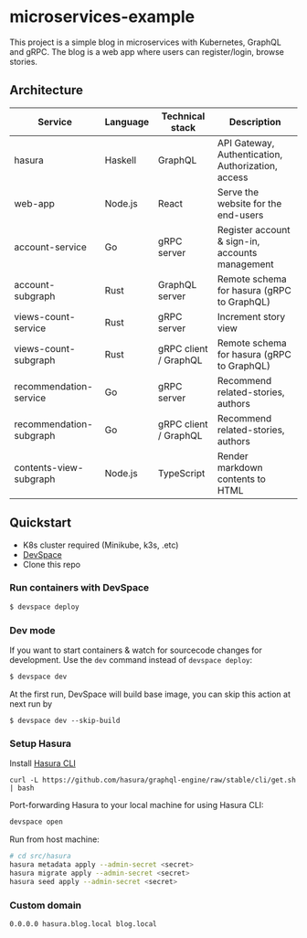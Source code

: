 # microservices-example

This project is a simple blog in microservices with Kubernetes, GraphQL and gRPC. The blog is a web app where users can register/login, browse stories.

## Architecture

| Service                 | Language | Technical stack       | Description                                        |
| ----------------------- | -------- | --------------------- | -------------------------------------------------- |
| hasura                  | Haskell  | GraphQL               | API Gateway, Authentication, Authorization, access |
| web-app                 | Node.js  | React                 | Serve the website for the end-users                |
| account-service         | Go       | gRPC server           | Register account & sign-in, accounts management    |
| account-subgraph        | Rust     | GraphQL server        | Remote schema for hasura (gRPC to GraphQL)         |
| views-count-service     | Rust     | gRPC server           | Increment story view                               |
| views-count-subgraph    | Rust     | gRPC client / GraphQL | Remote schema for hasura (gRPC to GraphQL)         |
| recommendation-service  | Go       | gRPC server           | Recommend related-stories, authors                 |
| recommendation-subgraph | Go       | gRPC client / GraphQL | Recommend related-stories, authors                 |
| contents-view-subgraph  | Node.js  | TypeScript            | Render markdown contents to HTML                   |

## Quickstart

- K8s cluster required (Minikube, k3s, .etc)
- [DevSpace](https://www.devspace.sh/)
- Clone this repo

### Run containers with DevSpace

```bash
$ devspace deploy
```

### Dev mode

If you want to start containers & watch for sourcecode changes for development. Use the `dev` command instead of `devspace deploy`:

```bash
$ devspace dev
```

At the first run, DevSpace will build base image, you can skip this action at next run by

```shell
$ devspace dev --skip-build
```

### Setup Hasura

Install [Hasura CLI](https://hasura.io/docs/latest/hasura-cli/install-hasura-cli/)

```shell
curl -L https://github.com/hasura/graphql-engine/raw/stable/cli/get.sh | bash
```

Port-forwarding Hasura to your local machine for using Hasura CLI:

```bash
devspace open
```

Run from host machine:

```bash
# cd src/hasura
hasura metadata apply --admin-secret <secret>
hasura migrate apply --admin-secret <secret>
hasura seed apply --admin-secret <secret>
```

### Custom domain

```
0.0.0.0 hasura.blog.local blog.local
```
